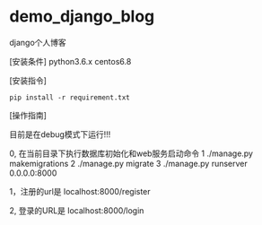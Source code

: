 # demo_django_blog
django个人博客 


[安装条件]
	python3.6.x
	centos6.8



[安装指令]

	pip install -r requirement.txt





[操作指南]

目前是在debug模式下运行!!!

0, 在当前目录下执行数据库初始化和web服务启动命令 
			1 ./manage.py makemigrations 
			2 ./manage.py migrate
			3 ./manage.py runserver  0.0.0.0:8000
											

1，注册的url是  localhost:8000/register

2, 登录的URL是  localhost:8000/login


